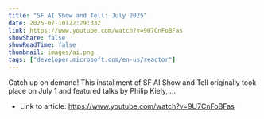 ```yaml
---
title: "SF AI Show and Tell: July 2025"
date: 2025-07-10T22:29:33Z
link: https://www.youtube.com/watch?v=9U7CnFoBFas
showShare: false
showReadTime: false
thumbnail: images/ai.png
tags: ["developer.microsoft.com/en-us/reactor"]
---
```

Catch up on demand! This installment of SF AI Show and Tell originally took place on July 1 and featured talks by Philip Kiely, ...

- Link to article: https://www.youtube.com/watch?v=9U7CnFoBFas